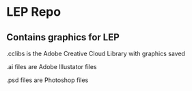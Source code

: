 # LEP Repo

## Contains graphics for LEP

.cclibs is the Adobe Creative Cloud Library with graphics saved

.ai files are Adobe Illustator files

.psd files are Photoshop files
